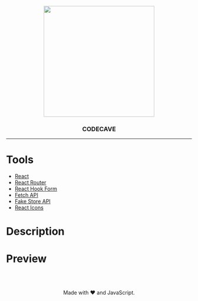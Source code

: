 <p align="center"><img align="center" width="300" src="https://i.imgur.com/dmDpFP1.png"/></p>
<h3 align="center">CODECAVE</h3>
<hr>

# Tools

- [React](https://reactjs.org)
- [React Router](https://reactrouter.com/en/main)
- [React Hook Form](https://react-hook-form.com)
- [Fetch API](https://developer.mozilla.org/en-US/docs/Web/API/Fetch_API)
- [Fake Store API](https://fakestoreapi.com)
- [React Icons](https://react-icons.github.io/react-icons)

# Description

# Preview

<p align="center"></p>
<br><br>
<p align="center">Made with ❤️ and JavaScript.</p>
